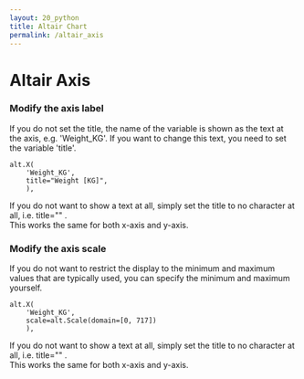 ```yaml
---
layout: 20_python
title: Altair Chart
permalink: /altair_axis
---
```


# Altair Axis

### Modify the axis label

If you do not set the title, the name of the variable is shown as the text at the axis, e.g. 'Weight_KG'. 
If you want to change this text, you need to set the variable 'title'. 

>
    alt.X(
        'Weight_KG', 
        title="Weight [KG]", 
        ),

If you do not want to show a text at all, simply set the title to no character at all, i.e. title="" .
<br>This works the same for both x-axis and y-axis.

### Modify the axis scale


If you do not want to restrict the display to the minimum and maximum values that are typically used,
you can specify the minimum and maximum yourself.

>
    alt.X(
        'Weight_KG', 
        scale=alt.Scale(domain=[0, 717])
        ),

If you do not want to show a text at all, simply set the title to no character at all, i.e. title="" .
<br>This works the same for both x-axis and y-axis.
